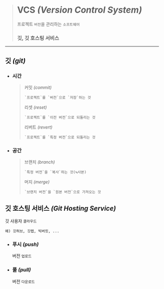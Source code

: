 ># VCS *(Version Control System)*
>프로젝트 `버전`을 관리하는 `소프트웨어`
>### 깃, 깃 호스팅 서비스
---

## 깃 *(git)*

+ ### 시간
  
  >커밋 *(commit)*
  >```
  >`프로젝트`를 `버전`으로 `저장`하는 것
  >```
  >
  >리셋 *(reset)*
  >```
  >`프로젝트`를 `이전 버전`으로 되돌리는 것
  >```
  >
  >리버트 *(revert)*
  >```
  >`프로젝트`를 `특정 버전`으로 되돌리는 것
  >```

+ ### 공간
  
  >브랜치 *(branch)*
  >```
  >`특정 버전`을 `복사`하는 것(≒사본)
  >```
  >
  >머지 *(merge)*
  >```
  >`브랜치 버전`을 `원본 버전`으로 가져오는 것
  >```

## 깃 호스팅 서비스 *(Git Hosting Service)*
깃 사용자 `클라우드`
```angular2html
예) 깃허브, 깃랩, 빅버킷, ...
```

+ ### 푸시 *(push)*
  버전 `업로드`

+ ### 풀 *(pull)*
  버전 `다운로드`